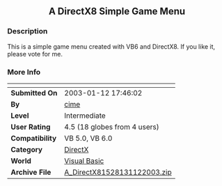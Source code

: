 ﻿<div align="center">

## A DirectX8 Simple Game Menu


</div>

### Description

This is a simple game menu created with VB6 and DirectX8. If you like it, please vote for me.
 
### More Info
 


<span>             |<span>
---                |---
**Submitted On**   |2003-01-12 17:46:02
**By**             |[cime](https://github.com/Planet-Source-Code/PSCIndex/blob/master/ByAuthor/cime.md)
**Level**          |Intermediate
**User Rating**    |4.5 (18 globes from 4 users)
**Compatibility**  |VB 5\.0, VB 6\.0
**Category**       |[DirectX](https://github.com/Planet-Source-Code/PSCIndex/blob/master/ByCategory/directx__1-44.md)
**World**          |[Visual Basic](https://github.com/Planet-Source-Code/PSCIndex/blob/master/ByWorld/visual-basic.md)
**Archive File**   |[A\_DirectX81528131122003\.zip](https://github.com/Planet-Source-Code/cime-a-directx8-simple-game-menu__1-42380/archive/master.zip)








